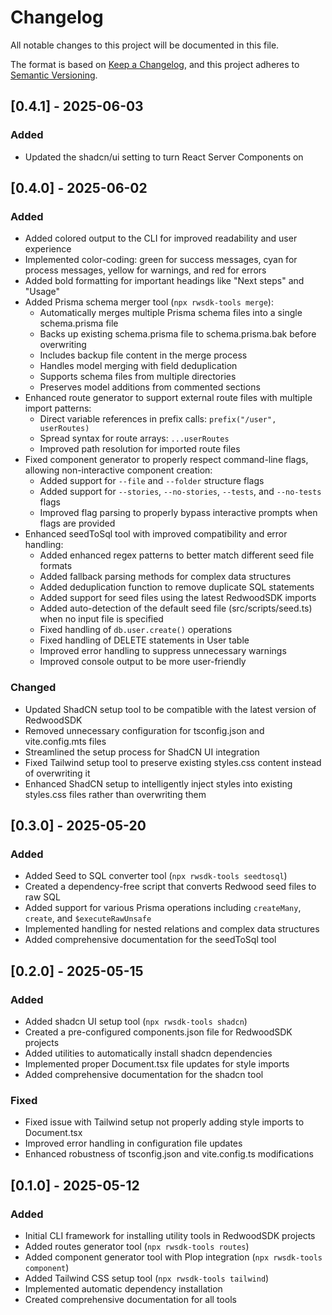 # Changelog

All notable changes to this project will be documented in this file.

The format is based on [Keep a Changelog](https://keepachangelog.com/en/1.0.0/),
and this project adheres to [Semantic Versioning](https://semver.org/spec/v2.0.0.html).

## [0.4.1] - 2025-06-03

### Added
- Updated the shadcn/ui setting to turn React Server Components on

## [0.4.0] - 2025-06-02

### Added
- Added colored output to the CLI for improved readability and user experience
- Implemented color-coding: green for success messages, cyan for process messages, yellow for warnings, and red for errors
- Added bold formatting for important headings like "Next steps" and "Usage"
- Added Prisma schema merger tool (`npx rwsdk-tools merge`):
  - Automatically merges multiple Prisma schema files into a single schema.prisma file
  - Backs up existing schema.prisma file to schema.prisma.bak before overwriting
  - Includes backup file content in the merge process
  - Handles model merging with field deduplication
  - Supports schema files from multiple directories
  - Preserves model additions from commented sections
- Enhanced route generator to support external route files with multiple import patterns:
  - Direct variable references in prefix calls: `prefix("/user", userRoutes)`
  - Spread syntax for route arrays: `...userRoutes`
  - Improved path resolution for imported route files
- Fixed component generator to properly respect command-line flags, allowing non-interactive component creation:
  - Added support for `--file` and `--folder` structure flags
  - Added support for `--stories`, `--no-stories`, `--tests`, and `--no-tests` flags
  - Improved flag parsing to properly bypass interactive prompts when flags are provided
- Enhanced seedToSql tool with improved compatibility and error handling:
  - Added enhanced regex patterns to better match different seed file formats
  - Added fallback parsing methods for complex data structures
  - Added deduplication function to remove duplicate SQL statements
  - Added support for seed files using the latest RedwoodSDK imports
  - Added auto-detection of the default seed file (src/scripts/seed.ts) when no input file is specified
  - Fixed handling of `db.user.create()` operations
  - Fixed handling of DELETE statements in User table
  - Improved error handling to suppress unnecessary warnings
  - Improved console output to be more user-friendly

### Changed
- Updated ShadCN setup tool to be compatible with the latest version of RedwoodSDK
- Removed unnecessary configuration for tsconfig.json and vite.config.mts files
- Streamlined the setup process for ShadCN UI integration
- Fixed Tailwind setup tool to preserve existing styles.css content instead of overwriting it
- Enhanced ShadCN setup to intelligently inject styles into existing styles.css files rather than overwriting them

## [0.3.0] - 2025-05-20

### Added
- Added Seed to SQL converter tool (`npx rwsdk-tools seedtosql`)
- Created a dependency-free script that converts Redwood seed files to raw SQL
- Added support for various Prisma operations including `createMany`, `create`, and `$executeRawUnsafe`
- Implemented handling for nested relations and complex data structures
- Added comprehensive documentation for the seedToSql tool

## [0.2.0] - 2025-05-15

### Added
- Added shadcn UI setup tool (`npx rwsdk-tools shadcn`)
- Created a pre-configured components.json file for RedwoodSDK projects
- Added utilities to automatically install shadcn dependencies
- Implemented proper Document.tsx file updates for style imports
- Added comprehensive documentation for the shadcn tool

### Fixed
- Fixed issue with Tailwind setup not properly adding style imports to Document.tsx
- Improved error handling in configuration file updates
- Enhanced robustness of tsconfig.json and vite.config.ts modifications

## [0.1.0] - 2025-05-12

### Added
- Initial CLI framework for installing utility tools in RedwoodSDK projects
- Added routes generator tool (`npx rwsdk-tools routes`)
- Added component generator tool with Plop integration (`npx rwsdk-tools component`)
- Added Tailwind CSS setup tool (`npx rwsdk-tools tailwind`)
- Implemented automatic dependency installation
- Created comprehensive documentation for all tools
